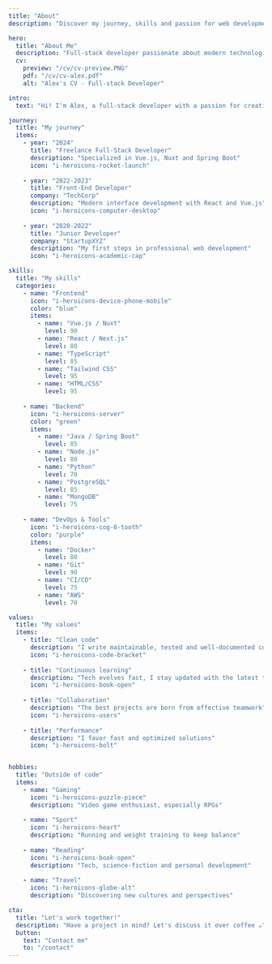 ```yaml
---
title: "About"
description: "Discover my journey, skills and passion for web development"

hero:
  title: "About Me"
  description: "Full-stack developer passionate about modern technologies"
  cv:
    preview: "/cv/cv-preview.PNG"
    pdf: "/cv/cv-alex.pdf"
    alt: "Alex's CV - Full-stack Developer"

intro:
  text: "Hi! I'm Alex, a full-stack developer with a passion for creating modern and performant web applications. For several years, I've been transforming ideas into innovative digital solutions."

journey:
  title: "My journey"
  items:
    - year: "2024"
      title: "Freelance Full-Stack Developer"
      description: "Specialized in Vue.js, Nuxt and Spring Boot"
      icon: "i-heroicons-rocket-launch"
      
    - year: "2022-2023"
      title: "Front-End Developer"
      company: "TechCorp"
      description: "Modern interface development with React and Vue.js"
      icon: "i-heroicons-computer-desktop"
      
    - year: "2020-2022"
      title: "Junior Developer"
      company: "StartupXYZ"
      description: "My first steps in professional web development"
      icon: "i-heroicons-academic-cap"

skills:
  title: "My skills"
  categories:
    - name: "Frontend"
      icon: "i-heroicons-device-phone-mobile"
      color: "blue"
      items:
        - name: "Vue.js / Nuxt"
          level: 90
        - name: "React / Next.js"
          level: 80
        - name: "TypeScript"
          level: 85
        - name: "Tailwind CSS"
          level: 95
        - name: "HTML/CSS"
          level: 95
          
    - name: "Backend"
      icon: "i-heroicons-server"
      color: "green"
      items:
        - name: "Java / Spring Boot"
          level: 85
        - name: "Node.js"
          level: 80
        - name: "Python"
          level: 70
        - name: "PostgreSQL"
          level: 85
        - name: "MongoDB"
          level: 75
          
    - name: "DevOps & Tools"
      icon: "i-heroicons-cog-6-tooth"
      color: "purple"
      items:
        - name: "Docker"
          level: 80
        - name: "Git"
          level: 90
        - name: "CI/CD"
          level: 75
        - name: "AWS"
          level: 70

values:
  title: "My values"
  items:
    - title: "Clean code"
      description: "I write maintainable, tested and well-documented code"
      icon: "i-heroicons-code-bracket"
      
    - title: "Continuous learning"
      description: "Tech evolves fast, I stay updated with the latest trends"
      icon: "i-heroicons-book-open"
      
    - title: "Collaboration"
      description: "The best projects are born from effective teamwork"
      icon: "i-heroicons-users"
      
    - title: "Performance"
      description: "I favor fast and optimized solutions"
      icon: "i-heroicons-bolt"


hobbies:
  title: "Outside of code"
  items:
    - name: "Gaming"
      icon: "i-heroicons-puzzle-piece"
      description: "Video game enthusiast, especially RPGs"
      
    - name: "Sport"
      icon: "i-heroicons-heart"
      description: "Running and weight training to keep balance"
      
    - name: "Reading"
      icon: "i-heroicons-book-open"
      description: "Tech, science-fiction and personal development"
      
    - name: "Travel"
      icon: "i-heroicons-globe-alt"
      description: "Discovering new cultures and perspectives"

cta:
  title: "Let's work together!"
  description: "Have a project in mind? Let's discuss it over coffee ☕"
  button:
    text: "Contact me"
    to: "/contact"
---
```

